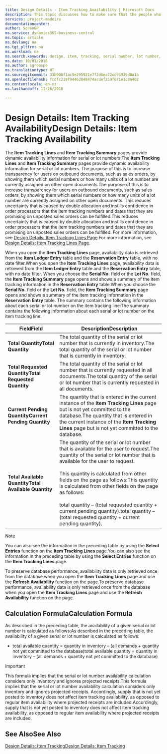 ```yaml
---
title: Design Details - Item Tracking Availability | Microsoft Docs
description: This topic discusses how to make sure that the people who process orders can rely on the availability of serial or lot numbers.
services: project-madeira
documentationcenter: 
author: SorenGP
ms.service: dynamics365-business-central
ms.topic: article
ms.devlang: na
ms.tgt_pltfrm: na
ms.workload: na
ms.search.keywords: design, item, tracking, serial number, lot number, outbound documents
ms.date: 10/01/2018
ms.author: sgroespe
ms.translationtype: HT
ms.sourcegitcommit: 33b900f1ac9e295921e7f3d6ea72cc93939d8a1b
ms.openlocfilehash: fcdfc219f94462048474acdef259f671e1c8a402
ms.contentlocale: en-nz
ms.lasthandoff: 11/26/2018

---
```

# <a name="design-details-item-tracking-availability"></a><span data-ttu-id="cce1c-103">Design Details: Item Tracking Availability</span><span class="sxs-lookup"><span data-stu-id="cce1c-103">Design Details: Item Tracking Availability</span></span>
<span data-ttu-id="cce1c-104">The **Item Tracking Lines** and **Item Tracking Summary** pages provide dynamic availability information for serial or lot numbers.</span><span class="sxs-lookup"><span data-stu-id="cce1c-104">The **Item Tracking Lines** and **Item Tracking Summary** pages provide dynamic availability information for serial or lot numbers.</span></span> <span data-ttu-id="cce1c-105">The purpose of this is to increase transparency for users on outbound documents, such as sales orders, by showing them which serial numbers or how many units of a lot number are currently assigned on other open documents.</span><span class="sxs-lookup"><span data-stu-id="cce1c-105">The purpose of this is to increase transparency for users on outbound documents, such as sales orders, by showing them which serial numbers or how many units of a lot number are currently assigned on other open documents.</span></span> <span data-ttu-id="cce1c-106">This reduces uncertainty that is caused by double allocation and instills confidence in order processors that the item tracking numbers and dates that they are promising on unposted sales orders can be fulfilled.</span><span class="sxs-lookup"><span data-stu-id="cce1c-106">This reduces uncertainty that is caused by double allocation and instills confidence in order processors that the item tracking numbers and dates that they are promising on unposted sales orders can be fulfilled.</span></span> <span data-ttu-id="cce1c-107">For more information, see [Design Details: Item Tracking Lines Page](design-details-item-tracking-lines-window.md).</span><span class="sxs-lookup"><span data-stu-id="cce1c-107">For more information, see [Design Details: Item Tracking Lines Page](design-details-item-tracking-lines-window.md).</span></span>  

<span data-ttu-id="cce1c-108">When you open the **Item Tracking Lines** page, availability data is retrieved from the **Item Ledger Entry** table and the **Reservation Entry** table, with no date filter.</span><span class="sxs-lookup"><span data-stu-id="cce1c-108">When you open the **Item Tracking Lines** page, availability data is retrieved from the **Item Ledger Entry** table and the **Reservation Entry** table, with no date filter.</span></span> <span data-ttu-id="cce1c-109">When you choose the **Serial No.** field or the **Lot No.** field, the **Item Tracking Summary** page opens and shows a summary of the item tracking information in the **Reservation Entry** table.</span><span class="sxs-lookup"><span data-stu-id="cce1c-109">When you choose the **Serial No.** field or the **Lot No.** field, the **Item Tracking Summary** page opens and shows a summary of the item tracking information in the **Reservation Entry** table.</span></span> <span data-ttu-id="cce1c-110">The summary contains the following information about each serial or lot number on the item tracking line:</span><span class="sxs-lookup"><span data-stu-id="cce1c-110">The summary contains the following information about each serial or lot number on the item tracking line:</span></span>  

|<span data-ttu-id="cce1c-111">Field</span><span class="sxs-lookup"><span data-stu-id="cce1c-111">Field</span></span>|<span data-ttu-id="cce1c-112">Description</span><span class="sxs-lookup"><span data-stu-id="cce1c-112">Description</span></span>|  
|---------------------------------|---------------------------------------|  
|<span data-ttu-id="cce1c-113">**Total Quantity**</span><span class="sxs-lookup"><span data-stu-id="cce1c-113">**Total Quantity**</span></span>|<span data-ttu-id="cce1c-114">The total quantity of the serial or lot number that is currently in inventory.</span><span class="sxs-lookup"><span data-stu-id="cce1c-114">The total quantity of the serial or lot number that is currently in inventory.</span></span>|  
|<span data-ttu-id="cce1c-115">**Total Requested Quantity**</span><span class="sxs-lookup"><span data-stu-id="cce1c-115">**Total Requested Quantity**</span></span>|<span data-ttu-id="cce1c-116">The total quantity of the serial or lot number that is currently requested in all documents.</span><span class="sxs-lookup"><span data-stu-id="cce1c-116">The total quantity of the serial or lot number that is currently requested in all documents.</span></span>|  
|<span data-ttu-id="cce1c-117">**Current Pending Quantity**</span><span class="sxs-lookup"><span data-stu-id="cce1c-117">**Current Pending Quantity**</span></span>|<span data-ttu-id="cce1c-118">The quantity that is entered in the current instance of the **Item Tracking Lines** page but is not yet committed to the database.</span><span class="sxs-lookup"><span data-stu-id="cce1c-118">The quantity that is entered in the current instance of the **Item Tracking Lines** page but is not yet committed to the database.</span></span>|  
|<span data-ttu-id="cce1c-119">**Total Available Quantity**</span><span class="sxs-lookup"><span data-stu-id="cce1c-119">**Total Available Quantity**</span></span>|<span data-ttu-id="cce1c-120">The quantity of the serial or lot number that is available for the user to request.</span><span class="sxs-lookup"><span data-stu-id="cce1c-120">The quantity of the serial or lot number that is available for the user to request.</span></span><br /><br /> <span data-ttu-id="cce1c-121">This quantity is calculated from other fields on the page as follows:</span><span class="sxs-lookup"><span data-stu-id="cce1c-121">This quantity is calculated from other fields on the page as follows:</span></span><br /><br /> <span data-ttu-id="cce1c-122">total quantity – (total requested quantity + current pending quantity).</span><span class="sxs-lookup"><span data-stu-id="cce1c-122">total quantity – (total requested quantity + current pending quantity).</span></span>|  

> [!NOTE]  
>  <span data-ttu-id="cce1c-123">You can also see the information in the preceding table by using the **Select Entries** function on the **Item Tracking Lines** page.</span><span class="sxs-lookup"><span data-stu-id="cce1c-123">You can also see the information in the preceding table by using the **Select Entries** function on the **Item Tracking Lines** page.</span></span>  

<span data-ttu-id="cce1c-124">To preserve database performance, availability data is only retrieved once from the database when you open the **Item Tracking Lines** page and use the **Refresh Availability** function on the page.</span><span class="sxs-lookup"><span data-stu-id="cce1c-124">To preserve database performance, availability data is only retrieved once from the database when you open the **Item Tracking Lines** page and use the **Refresh Availability** function on the page.</span></span>  

## <a name="calculation-formula"></a><span data-ttu-id="cce1c-125">Calculation Formula</span><span class="sxs-lookup"><span data-stu-id="cce1c-125">Calculation Formula</span></span>  
<span data-ttu-id="cce1c-126">As described in the preceding table, the availability of a given serial or lot number is calculated as follows:</span><span class="sxs-lookup"><span data-stu-id="cce1c-126">As described in the preceding table, the availability of a given serial or lot number is calculated as follows:</span></span>  

* <span data-ttu-id="cce1c-127">total available quantity = quantity in inventory – (all demands + quantity not yet committed to the database)</span><span class="sxs-lookup"><span data-stu-id="cce1c-127">total available quantity = quantity in inventory – (all demands + quantity not yet committed to the database)</span></span>  

> [!IMPORTANT]  
>  <span data-ttu-id="cce1c-128">This formula implies that the serial or lot number availability calculation considers only inventory and ignores projected receipts.</span><span class="sxs-lookup"><span data-stu-id="cce1c-128">This formula implies that the serial or lot number availability calculation considers only inventory and ignores projected receipts.</span></span> <span data-ttu-id="cce1c-129">Accordingly, supply that is not yet posted to inventory does not affect item tracking availability, as opposed to regular item availability where projected receipts are included.</span><span class="sxs-lookup"><span data-stu-id="cce1c-129">Accordingly, supply that is not yet posted to inventory does not affect item tracking availability, as opposed to regular item availability where projected receipts are included.</span></span>  

## <a name="see-also"></a><span data-ttu-id="cce1c-130">See Also</span><span class="sxs-lookup"><span data-stu-id="cce1c-130">See Also</span></span>  
[<span data-ttu-id="cce1c-131">Design Details: Item Tracking</span><span class="sxs-lookup"><span data-stu-id="cce1c-131">Design Details: Item Tracking</span></span>](design-details-item-tracking.md)

